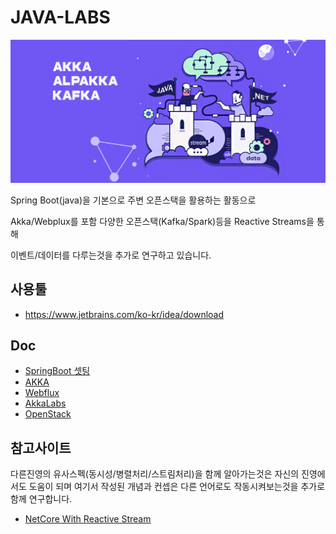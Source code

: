 # JAVA-LABS

![텍스트](./springweb//doc/akka-intro.png)


Spring Boot(java)을 기본으로 주변 오픈스택을 활용하는 활동으로

Akka/Webplux를 포함 다양한 오픈스택(Kafka/Spark)등을  Reactive Streams을 통해 

이벤트/데이터를 다루는것을 추가로 연구하고 있습니다.


## 사용툴

- https://www.jetbrains.com/ko-kr/idea/download


## Doc

- [SpringBoot 셋팅](./springweb/README.md)
- [AKKA](./springweb/src/test/java/com/webnori/springweb/akka/README.md)
- [Webflux](./springweb/src/test/java/com/webnori/springweb/webflux/README.md)
- [AkkaLabs](https://wiki.webnori.com/display/AKKA/AKKA+Labs)
- [OpenStack](./infra/README.md)


## 참고사이트

다른진영의 유사스펙(동시성/병렬처리/스트림처리)을 함께 알아가는것은 자신의 진영에서도 도움이 되며
여기서 작성된 개념과 컨셉은 다른 언어로도 작동시켜보는것을 추가로 함께 연구합니다.

- [NetCore With Reactive Stream](https://github.com/psmon/NetCoreLabs)
